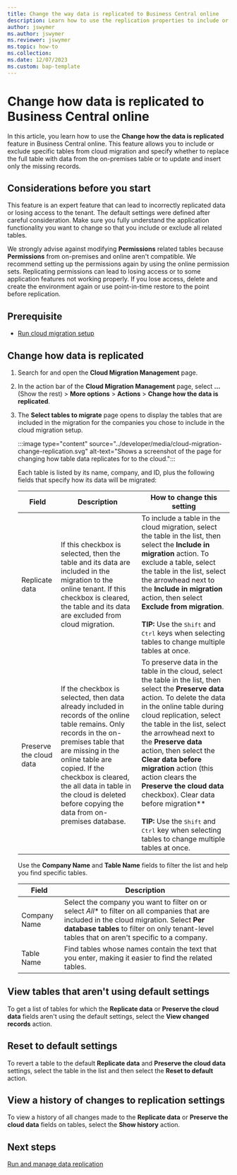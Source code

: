 ```yaml
---
title: Change the way data is replicated to Business Central online
description: Learn how to use the replication properties to include or exclude specific tables from cloud migration.
author: jswymer
ms.author: jswymer
ms.reviewer: jswymer
ms.topic: how-to 
ms.collection: 
ms.date: 12/07/2023
ms.custom: bap-template 
---
```


# Change how data is replicated to Business Central online


In this article, you learn how to use the **Change how the data is replicated** feature in Business Central online. This feature allows you to include or exclude specific tables from cloud migration and specify whether to replace the full table with data from the on-premises table or to update and insert only the missing records.

## Considerations before you start

This feature is an expert feature that can lead to incorrectly replicated data or losing access to the tenant. The default settings were defined after careful consideration. Make sure you fully understand the application functionality you want to change so that you include or exclude all related tables.

We strongly advise against modifying **Permissions** related tables because **Permissions** from on-premises and online aren't compatible. We recommend setting up the permissions again by using the online permission sets. Replicating permissions can lead to losing access or to some application features not working properly. If you lose access, delete and create the environment again or use point-in-time restore to the point before replication.

## Prerequisite

- [Run cloud migration setup](migration-setup.md)

## Change how data is replicated 

1. Search for and open the **Cloud Migration Management** page.
1. In the action bar of the **Cloud Migration Management** page, select **...** (Show the rest) >  **More options** > **Actions** > **Change how the data is replicated**.

1. The **Select tables to migrate** page opens to display the tables that are included in the migration for the companies you chose to include in the cloud migration setup.

   :::image type="content" source="../developer/media/cloud-migration-change-replication.svg" alt-text="Shows a screenshot of the page for changing how table data replicates for to the cloud.":::

   Each table is listed by its name, company, and ID, plus the following fields that specify how its data will be migrated: 
 
   |Field|Description|How to change this setting|
   |-|-|-|
   |Replicate data| If this checkbox is selected, then the table and its data are included in the migration to the online tenant. If this checkbox is cleared, the table and its data are excluded from cloud migration. |To include a table in the cloud migration, select the table in the list, then select the **Include in migration** action. To exclude a table, select the table in the list, select the arrowhead next to the **Include in migration** action, then select **Exclude from migration**. <br><br>**TIP:** Use the <kbd>Shift</kbd> and <kbd>Ctrl</kbd> keys when selecting tables to change multiple tables at once.
   |Preserve the cloud data|If the checkbox is selected, then data already included in records of the online table remains. Only records in the on-premises table that are missing in the online table are copied. If the checkbox is cleared, the all data in table in the cloud is deleted before copying the data from on-premises database.|To preserve data in the table in the cloud, select the table in the list, then select the **Preserve data** action. To delete the data in the online table during cloud replication, select the table in the list, select the arrowhead next to the **Preserve data** action, then select the **Clear data before migration** action (this action clears the **Preserve the cloud data** checkbox). Clear data before migration**<br><br>**TIP:** Use the <kbd>Shift</kbd> and <kbd>Ctrl</kbd> key when selecting tables to change multiple tables at once.|

   Use the **Company Name** and **Table Name** fields to filter the list and help you find specific tables.

   |Field|Description|
   |-|-|
   |Company Name|Select the company you want to filter on or select *All** to filter on all companies that are included in the cloud migration. Select **Per database tables** to filter on only tenant-level tables that on aren't specific to a company.|
   |Table Name|Find tables whose names contain the text that you enter, making it easier to find the related tables.|

## View tables that aren't using default settings

To get a list of tables for which the **Replicate data** or **Preserve the cloud data** fields aren't using the default settings, select the **View changed records** action.    

## Reset to default settings

To revert a table to the default **Replicate data** and **Preserve the cloud data** settings, select the table in the list and then select the **Reset to default** action. 

## View a history of changes to replication settings

To view a history of all changes made to the **Replicate data** or **Preserve the cloud data** fields on tables, select the **Show history** action. 

## Next steps

[Run and manage data replication](migrate-data-replication-run.md)  

